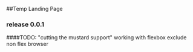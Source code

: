 ##Temp Landing Page
### release 0.0.1

####TODO:
"cutting the mustard support"
working with flexbox
exclude non flex browser
